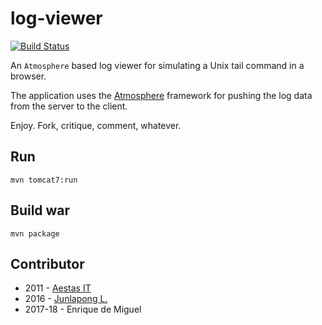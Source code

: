 log-viewer
==========

[![Build Status](https://travis-ci.org/junlapong/log-viewer.svg?branch=master)](https://travis-ci.org/junlapong/log-viewer)

An `Atmosphere` based log viewer for simulating a Unix tail command in a browser.

The application uses the
[Atmosphere](https://github.com/Atmosphere/atmosphere) framework for pushing the log data from the server to the client.

Enjoy. Fork, critique, comment, whatever.

## Run

```
mvn tomcat7:run
```

## Build war

```
mvn package
```

## Contributor
 - 2011 - [Aestas IT](https://github.com/aestasit/logviewer)
 - 2016 - [Junlapong L.](https://github.com/junlapong/log-viewer)
 - 2017-18 - Enrique de Miguel
